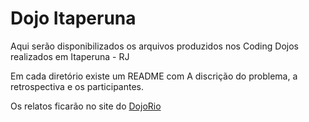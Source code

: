 Dojo Itaperuna
==============

Aqui serão disponibilizados os arquivos produzidos nos Coding Dojos realizados em Itaperuna - RJ

Em cada diretório existe um README com A discrição do problema, a retrospectiva e os participantes.

Os relatos ficarão no site do [DojoRio](http://dojorio.org)
